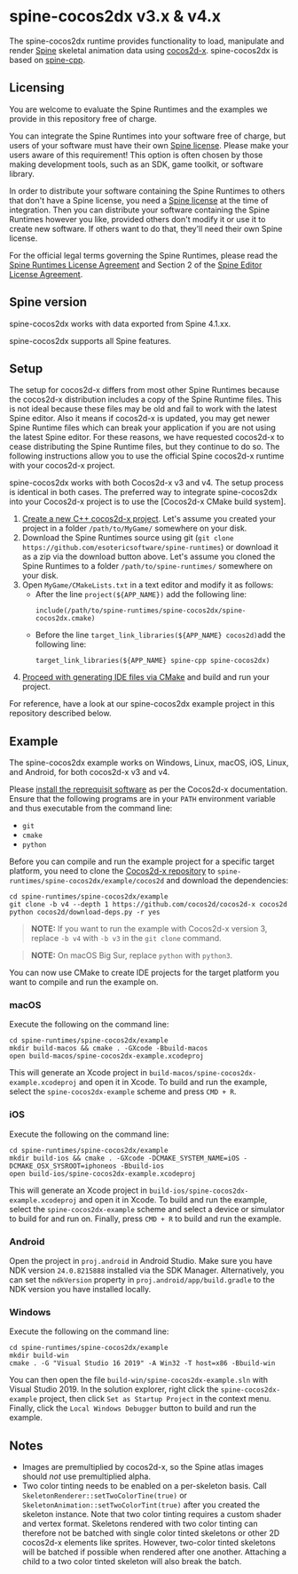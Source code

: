 # spine-cocos2dx v3.x & v4.x

The spine-cocos2dx runtime provides functionality to load, manipulate and render [Spine](http://esotericsoftware.com) skeletal animation data using [cocos2d-x](http://www.cocos2d-x.org/). spine-cocos2dx is based on [spine-cpp](../spine-cpp).

## Licensing

You are welcome to evaluate the Spine Runtimes and the examples we provide in this repository free of charge.

You can integrate the Spine Runtimes into your software free of charge, but users of your software must have their own [Spine license](https://esotericsoftware.com/spine-purchase). Please make your users aware of this requirement! This option is often chosen by those making development tools, such as an SDK, game toolkit, or software library.

In order to distribute your software containing the Spine Runtimes to others that don't have a Spine license, you need a [Spine license](https://esotericsoftware.com/spine-purchase) at the time of integration. Then you can distribute your software containing the Spine Runtimes however you like, provided others don't modify it or use it to create new software. If others want to do that, they'll need their own Spine license.

For the official legal terms governing the Spine Runtimes, please read the [Spine Runtimes License Agreement](http://esotericsoftware.com/spine-runtimes-license) and Section 2 of the [Spine Editor License Agreement](http://esotericsoftware.com/spine-editor-license#s2).

## Spine version

spine-cocos2dx works with data exported from Spine 4.1.xx.

spine-cocos2dx supports all Spine features.

## Setup

The setup for cocos2d-x differs from most other Spine Runtimes because the cocos2d-x distribution includes a copy of the Spine Runtime files. This is not ideal because these files may be old and fail to work with the latest Spine editor. Also it means if cocos2d-x is updated, you may get newer Spine Runtime files which can break your application if you are not using the latest Spine editor. For these reasons, we have requested cocos2d-x to cease distributing the Spine Runtime files, but they  continue to do so. The following instructions allow you to use the official Spine cocos2d-x runtime with your cocos2d-x project.

spine-cocos2dx works with both Cocos2d-x v3 and v4. The setup process is identical in both cases. The preferred way to integrate spine-cocos2dx into your Cocos2d-x project is to use the [Cocos2d-x CMake build system].


1. [Create a new C++ cocos2d-x project](https://docs.cocos2d-x.org/cocos2d-x/v4/en/editors_and_tools/cocosCLTool.html). Let's assume you created your project in a folder `/path/to/MyGame/` somewhere on your disk.
2. Download the Spine Runtimes source using git (`git clone https://github.com/esotericsoftware/spine-runtimes`) or download it as a zip via the download button above. Let's assume you cloned the Spine Runtimes to a folder `/path/to/spine-runtimes/` somewhere on your disk.
3. Open `MyGame/CMakeLists.txt` in a text editor and modify it as follows:
	* After the line `project(${APP_NAME})` add the following line:
	 	```
		include(/path/to/spine-runtimes/spine-cocos2dx/spine-cocos2dx.cmake)
		```	  
	* Before the line `target_link_libraries(${APP_NAME} cocos2d)`add the following line:
		```
		target_link_libraries(${APP_NAME} spine-cpp spine-cocos2dx)
		```
4. [Proceed with generating IDE files via CMake](https://docs.cocos2d-x.org/cocos2d-x/v4/en/installation/CMake-Guide.html) and build and run your project.

For reference, have a look at our spine-cocos2dx example project in this repository described below.

## Example
The spine-cocos2dx example works on Windows, Linux, macOS, iOS, Linux, and Android, for both cocos2d-x v3 and v4.

Please [install the reprequisit software](https://docs.cocos2d-x.org/cocos2d-x/v4/en/installation/prerequisites.html) as per the Cocos2d-x documentation. Ensure that the following programs are in your `PATH` environment variable and thus executable from the command line:

* `git`
* `cmake`
* `python`

Before you can compile and run the example project for a specific target platform, you need to clone the [Cocos2d-x repository](https://github.com/cocos2d/cocos2d-x) to `spine-runtimes/spine-cocos2dx/example/cocos2d` and download the dependencies:

```
cd spine-runtimes/spine-cocos2dx/example
git clone -b v4 --depth 1 https://github.com/cocos2d/cocos2d-x cocos2d
python cocos2d/download-deps.py -r yes
```

> **NOTE:** If you want to run the example with Cocos2d-x version 3, replace `-b v4` with `-b v3` in the `git clone` command.

> **NOTE:** On macOS Big Sur, replace `python` with `python3`.

You can now use CMake to create IDE projects for the target platform you want to compile and run the example on.

### macOS
Execute the following on the command line:

```
cd spine-runtimes/spine-cocos2dx/example
mkdir build-macos && cmake . -GXcode -Bbuild-macos
open build-macos/spine-cocos2dx-example.xcodeproj
```

This will generate an Xcode project in `build-macos/spine-cocos2dx-example.xcodeproj` and open it in Xcode. To build and run the example, select the `spine-cocos2dx-example` scheme and press `CMD + R`.

### iOS
Execute the following on the command line:

```
cd spine-runtimes/spine-cocos2dx/example
mkdir build-ios && cmake . -GXcode -DCMAKE_SYSTEM_NAME=iOS -DCMAKE_OSX_SYSROOT=iphoneos -Bbuild-ios
open build-ios/spine-cocos2dx-example.xcodeproj
```

This will generate an Xcode project in `build-ios/spine-cocos2dx-example.xcodeproj` and open it in Xcode. To build and run the example, select the `spine-cocos2dx-example` scheme and select a device or simulator to build for and run on. Finally, press `CMD + R` to build and run the example.

### Android
Open the project in `proj.android` in Android Studio. Make sure you have NDK version `24.0.8215888` installed via the SDK Manager. Alternatively, you can set the `ndkVersion` property in `proj.android/app/build.gradle` to the NDK version you have installed locally.

### Windows
Execute the following on the command line:

```
cd spine-runtimes/spine-cocos2dx/example
mkdir build-win
cmake . -G "Visual Studio 16 2019" -A Win32 -T host=x86 -Bbuild-win
```

You can then open the file `build-win/spine-cocos2dx-example.sln` with Visual Studio 2019. In the solution explorer, right click the `spine-cocos2dx-example` project, then click `Set as Startup Project` in the context menu. Finally, click the `Local Windows Debugger` button to build and run the example.

## Notes

* Images are premultiplied by cocos2d-x, so the Spine atlas images should *not* use premultiplied alpha.
* Two color tinting needs to be enabled on a per-skeleton basis. Call `SkeletonRenderer::setTwoColorTine(true)` or `SkeletonAnimation::setTwoColorTint(true)` after you created the skeleton instance. Note that two color tinting requires a custom shader and vertex format. Skeletons rendered with two color tinting can therefore not be batched with single color tinted skeletons or other 2D cocos2d-x elements like sprites. However, two-color tinted skeletons will be batched if possible when rendered after one another. Attaching a child to a two color tinted skeleton will also break the batch.

